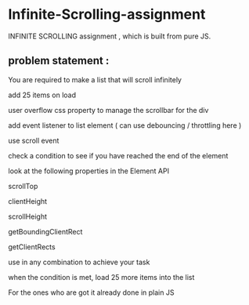 # Infinite-Scrolling-assignment
INFINITE SCROLLING assignment , which is built from pure JS.

## problem statement :
<p> You are required to make a list that will scroll infinitely

add 25 items on load

user overflow css property to manage the scrollbar for the div

add event listener to list element ( can use debouncing / throttling here )

use scroll event

check a condition to see if you have reached the end of the element

look at the following properties in the Element API

scrollTop

clientHeight

scrollHeight

getBoundingClientRect

getClientRects

use in any combination to achieve your task

when the condition is met, load 25 more items into the list

For the ones who are got it already done in plain JS </p>
